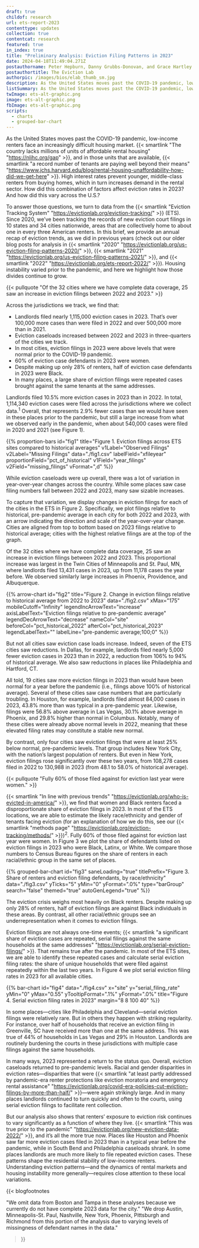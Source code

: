 ```yaml
---
draft: true
childof: research
url: ets-report-2023
contenttype: updates
collection: true
contentcat: research
featured: true
in_index: true
title: "Preliminary Analysis: Eviction Filing Patterns in 2023"
date: 2024-04-18T11:49:04.271Z
postauthorname: Peter Hepburn, Danny Grubbs-Donovan, and Grace Hartley
postauthortitle: The Eviction Lab
authorpic: /images/bios/elab_thumb_sm.jpg
description: As the United States moves past the COVID-19 pandemic, low-income renters face a deeply inhospitable housing market. We investigate how this affected eviction rates in 2023.
listSummary: As the United States moves past the COVID-19 pandemic, low-income renters face a deeply inhospitable housing market. We investigate how this affected eviction rates in 2023.
twImage: ets-alt-graphic.png
image: ets-alt-graphic.png
fbImage: ets-alt-graphic.png
scripts:
  - charts
  - grouped-bar-chart
---
```


<span class="dropcap green">A</span>s the United States moves past the COVID-19 pandemic, low-income renters face an increasingly difficult housing market. {{< smartlink "The country lacks millions of units of affordable rental housing" "https://nlihc.org/gap" >}}, and in those units that are available, {{< smartlink "a record number of tenants are paying well beyond their means" "https://www.jchs.harvard.edu/blog/rental-housing-unaffordability-how-did-we-get-here" >}}. High interest rates prevent younger, middle-class renters from buying homes, which in turn increases demand in the rental sector. How did this combination of factors affect eviction rates in 2023? And how did this vary across the U.S.?

To answer those questions, we turn to data from the {{< smartlink "Eviction Tracking System" "https://evictionlab.org/eviction-tracking/" >}} (ETS). Since 2020, we’ve been tracking the records of new eviction court filings in 10 states and 34 cities nationwide, areas that are collectively home to about one in every three American renters. In this brief, we provide an annual recap of eviction trends, as we did in previous years (check out our older blog posts for analysis in {{< smartlink "2020" "https://evictionlab.org/us-eviction-filing-patterns-2020/" >}}, {{< smartlink "2021" "https://evictionlab.org/us-eviction-filing-patterns-2021/" >}}, and {{< smartlink "2022" "https://evictionlab.org/ets-report-2022/" >}}). Housing instability varied prior to the pandemic, and here we highlight how those divides continue to grow. 

{{< pullquote "Of the 32 cities where we have complete data coverage, 25 saw an increase in eviction filings between 2022 and 2023." >}}

Across the jurisdictions we track, we find that:
- Landlords filed nearly 1,115,000 eviction cases in 2023. That’s over 100,000 more cases than were filed in 2022 and over 500,000 more than in 2021.  
- Eviction caseloads increased between 2022 and 2023 in three-quarters of the cities we track.
- In most cities, eviction filings in 2023 were above levels that were normal prior to the COVID-19 pandemic.
- 60% of eviction case defendants in 2023 were women.
- Despite making up only 28% of renters, half of eviction case defendants in 2023 were Black. 
- In many places, a large share of eviction filings were repeated cases brought against the same tenants at the same addresses. 

Landlords filed 10.5% more eviction cases in 2023 than in 2022. In total, 1,114,340 eviction cases were filed across the jurisdictions where we collect data.<sup>1</sup> Overall, that represents 2.9% fewer cases than we would have seen in these places prior to the pandemic, but still a large increase from what we observed early in the pandemic, when about 540,000 cases were filed in 2020 and 2021 (see Figure 1).

{{% proportion-bars
  id="fig1"
  title="Figure 1. Eviction filings across ETS sites compared to historical averages"
  v1Label="Observed Filings"
  v2Label="Missing Filings"
  data="./fig1.csv"
  labelField="xfileyear"
  proportionField="pct_of_historical"
  v1Field="year_filings"
  v2Field="missing_filings"
  vFormat=",d"
%}}

While eviction caseloads were up overall, there was a lot of variation in year-over-year changes across the country. While some places saw case filing numbers fall between 2022 and 2023, many saw sizable increases. 

To capture that variation, we display changes in eviction filings for each of the cities in the ETS in Figure 2. Specifically, we plot filings relative to historical, pre-pandemic average in each city for both 2022 and 2023, with an arrow indicating the direction and scale of the year-over-year change. Cities are aligned from top to bottom based on 2023 filings relative to historical average; cities with the highest relative filings are at the top of the graph. 

Of the 32 cities where we have complete data coverage, 25 saw an increase in eviction filings between 2022 and 2023. This proportional increase was largest in the Twin Cities of Minneapolis and St. Paul, MN, where landlords filed 13,431 cases in 2023, up from 11,178 cases the year before. We observed similarly large increases in Phoenix, Providence, and Albuquerque.

{{% arrow-chart
  id="fig2"
  title="Figure 2. Change in eviction filings relative to historical average from 2022 to 2023"
  data="./fig2.csv"
  xMax="175"
  mobileCutoff="Infinity"
  legendIncArrowText="increase"
  axisLabelText="Eviction filings relative to pre-pandemic average"
  legendDecArrowText="decrease"
  nameCol="site"
  beforeCol="pct_historical_2022"
  afterCol="pct_historical_2023"
  legendLabelText=""
  labelLine="pre-pandemic average;100;0"
%}}

But not all cities saw eviction case loads increase. Indeed, seven of the ETS cities saw reductions. In Dallas, for example, landlords filed nearly 5,000 fewer eviction cases in 2023 than in 2022, a reduction from 106% to 94% of historical average. We also saw reductions in places like Philadelphia and Hartford, CT. 

All told, 19 cities saw more eviction filings in 2023 than would have been normal for a year before the pandemic (i.e., filings above 100% of historical average). Several of these cities saw case numbers that are particularly troubling. In Houston, for example, landlords filed almost 84,000 cases in 2023, 43.8% more than was typical in a pre-pandemic year. Likewise, filings were 56.8% above average in Las Vegas, 30.1% above average in Phoenix, and 29.8% higher than normal in Columbus. Notably, many of these cities were already above normal levels in 2022, meaning that these elevated filing rates may constitute a stable new normal.

By contrast, only four cities saw eviction filings that were at least 25% below normal, pre-pandemic levels. That group includes New York City, with the nation’s largest population of renters. But even in New York, eviction filings rose significantly over these two years, from 108,278 cases filed in 2022 to 130,988 in 2023 (from 48.1 to 58.0% of historical average).

{{< pullquote "Fully 60% of those filed against for eviction last year were women." >}}

{{< smartlink "In line with previous trends" "https://evictionlab.org/who-is-evicted-in-america/" >}}, we find that women and Black renters faced a disproportionate share of eviction filings in 2023. In most of the ETS locations, we are able to estimate the likely race/ethnicity and gender of tenants facing eviction (for an explanation of how we do this, see our {{< smartlink "methods page" "https://evictionlab.org/eviction-tracking/methods/" >}})<sup>2</sup>. Fully 60% of those filed against for eviction last year were women. In Figure 3 we plot the share of defendants listed on eviction filings in 2023 who were Black, Latinx, or White. We compare those numbers to Census Bureau figures on the share of renters in each racial/ethnic group in the same set of places. 

{{% grouped-bar-chart 
  id="fig3" 
  saneLoading="true"
  titlePrefix="Figure 3. Share of renters and eviction filing defendants, by race/ethnicity" 
  data="./fig3.csv" 
  yTicks="5" 
  yMin="0"
  yFormat=".0%" 
  type="barGroup" 
  search="false" 
  themed="true"
  autoGenLegend="true"
%}}

The eviction crisis weighs most heavily on Black renters. Despite making up only 28% of renters, half of eviction filings are against Black individuals in these areas. By contrast, all other racial/ethnic groups see an underrepresentation when it comes to eviction filings. 

Eviction filings are not always one-time events; {{< smartlink "a significant share of eviction cases are repeated, serial filings against the same households at the same addresses" "https://evictionlab.org/serial-eviction-filings/" >}}. That remains true after the pandemic. In most of the ETS sites, we are able to identify these repeated cases and calculate serial eviction filing rates: the share of unique households that were filed against repeatedly within the last two years. In Figure 4 we plot serial eviction filing rates in 2023 for all available cities.

{{% bar-chart
  id="fig4"
  data="./fig4.csv"
  x="site"
  y="serial_filing_rate"
  yMin="0"
  yMax="0.55"
  yTooltipFormat=".1%"
  yFormat=".0%"
  title="Figure 4. Serial eviction filing rates in 2023"
  margin="8 8 100 40"
%}}

In some places—cities like Philadelphia and Cleveland—serial eviction filings were relatively rare. But in others they happen with striking regularity. For instance, over half of households that receive an eviction filing in Greenville, SC have received more than one at the same address. This was true of 44% of households in Las Vegas and 29% in Houston. Landlords are routinely burdening the courts in these jurisdictions with multiple case filings against the same households. 

In many ways, 2023 represented a return to the status quo. Overall, eviction caseloads returned to pre-pandemic levels. Racial and gender disparities in eviction rates—disparities that were {{< smartlink "at least partly addressed by pandemic-era renter protections like eviction moratoria and emergency rental assistance" "https://evictionlab.org/covid-era-policies-cut-eviction-filings-by-more-than-half/" >}}—were again strikingly large. And in many places landlords continued to turn quickly and often to the courts, using serial eviction filings to facilitate rent collection.

But our analysis also shows that renters’ exposure to eviction risk continues to vary significantly as a function of where they live. {{< smartlink "This was true prior to the pandemic" "https://evictionlab.org/new-eviction-data-2022/" >}}, and it’s all the more true now. Places like Houston and Phoenix saw far more eviction cases filed in 2023 than in a typical year before the pandemic, while in South Bend and Philadelphia caseloads shrank. In some places landlords are much more likely to file repeated eviction cases. These patterns shape the residential stability of low-income renters. Understanding eviction patterns—and the dynamics of rental markets and housing instability more generally—requires close attention to these local variations.

{{< blogfootnotes

 "We omit data from Boston and Tampa in these analyses because we currently do not have complete 2023 data for the city."
 "We drop Austin, Minneapolis-St. Paul, Nashville, New York, Phoenix, Pittsburgh and Richmond from this portion of the analysis due to varying levels of missingness of defendant names in the data."

>}}